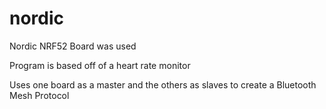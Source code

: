 # nordic
Nordic NRF52 Board was used

Program is based off of a heart rate monitor

Uses one board as a master and the others as slaves to create a Bluetooth Mesh Protocol

